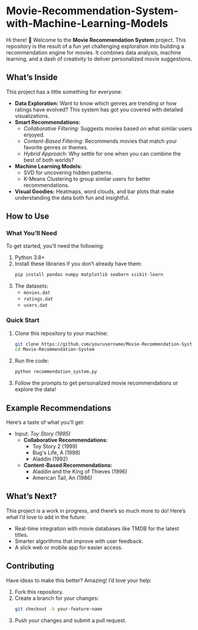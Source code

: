 # Movie-Recommendation-System-with-Machine-Learning-Models

Hi there! 👋 Welcome to the **Movie Recommendation System** project. This repository is the result of a fun yet challenging exploration into building a recommendation engine for movies. It combines data analysis, machine learning, and a dash of creativity to deliver personalized movie suggestions.

## What’s Inside  

This project has a little something for everyone:  
- **Data Exploration:** Want to know which genres are trending or how ratings have evolved? This system has got you covered with detailed visualizations.  
- **Smart Recommendations:**  
   - *Collaborative Filtering*: Suggests movies based on what similar users enjoyed.  
   - *Content-Based Filtering*: Recommends movies that match your favorite genres or themes.  
   - *Hybrid Approach*: Why settle for one when you can combine the best of both worlds?  
- **Machine Learning Models:**  
   - SVD for uncovering hidden patterns.  
   - K-Means Clustering to group similar users for better recommendations.  
- **Visual Goodies:** Heatmaps, word clouds, and bar plots that make understanding the data both fun and insightful.  

## How to Use  

### What You’ll Need  
To get started, you’ll need the following:  
1. Python 3.8+  
2. Install these libraries if you don’t already have them:  
   ```bash
   pip install pandas numpy matplotlib seaborn scikit-learn
   ```  
3. The datasets:  
   - `movies.dat`  
   - `ratings.dat`  
   - `users.dat`  

### Quick Start  
1. Clone this repository to your machine:  
   ```bash
   git clone https://github.com/yourusername/Movie-Recommendation-System.git
   cd Movie-Recommendation-System
   ```  
2. Run the code:  
   ```bash
   python recommendation_system.py
   ```  
3. Follow the prompts to get personalized movie recommendations or explore the data!  

## Example Recommendations  

Here’s a taste of what you’ll get:  
- Input: *Toy Story (1995)*  
  - **Collaborative Recommendations:**  
    - Toy Story 2 (1999)  
    - Bug's Life, A (1998)  
    - Aladdin (1992)  
  - **Content-Based Recommendations:**  
    - Aladdin and the King of Thieves (1996)  
    - American Tail, An (1986)  

## What’s Next?  

This project is a work in progress, and there’s so much more to do! Here’s what I’d love to add in the future:  
- Real-time integration with movie databases like TMDB for the latest titles.  
- Smarter algorithms that improve with user feedback.  
- A slick web or mobile app for easier access.  

## Contributing  

Have ideas to make this better? Amazing! I’d love your help:  
1. Fork this repository.  
2. Create a branch for your changes:  
   ```bash
   git checkout -b your-feature-name
   ```  
3. Push your changes and submit a pull request.  
